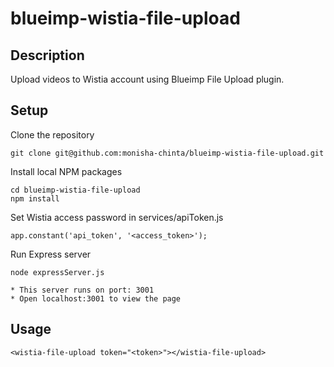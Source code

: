 # blueimp-wistia-file-upload
## Description
Upload videos to Wistia account using Blueimp File Upload plugin. 
## Setup
Clone the repository 
    
    git clone git@github.com:monisha-chinta/blueimp-wistia-file-upload.git

Install local NPM packages

    cd blueimp-wistia-file-upload
    npm install


Set Wistia access password in services/apiToken.js

    app.constant('api_token', '<access_token>');

Run Express server

    node expressServer.js

    * This server runs on port: 3001
    * Open localhost:3001 to view the page



## Usage

    <wistia-file-upload token="<token>"></wistia-file-upload>
